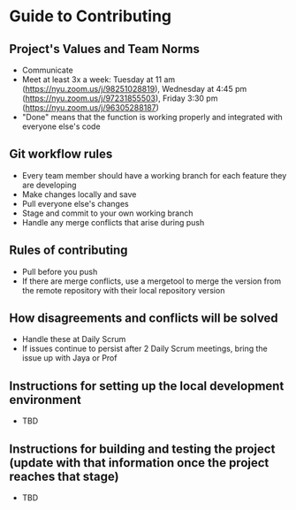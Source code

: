 # Guide to Contributing

## Project's Values and Team Norms
- Communicate
- Meet at least 3x a week:  Tuesday at 11 am (https://nyu.zoom.us/j/98251028819), Wednesday at 4:45 pm (https://nyu.zoom.us/j/97231855503), Friday 3:30 pm (https://nyu.zoom.us/j/96305288187)
- "Done" means that the function is working properly and integrated with everyone else's code

## Git workflow rules
- Every team member should have a working branch for each feature they are developing
- Make changes locally and save
- Pull everyone else's changes
- Stage and commit to your own working branch
- Handle any merge conflicts that arise during push

## Rules of contributing
- Pull before you push
- If there are merge conflicts, use a mergetool to merge the version from the remote repository with their local repository version

## How disagreements and conflicts will be solved
- Handle these at Daily Scrum
- If issues continue to persist after 2 Daily Scrum meetings, bring the issue up with Jaya or Prof

## Instructions for setting up the local development environment
- TBD

## Instructions for building and testing the project (update with that information once the project reaches that stage)
- TBD
